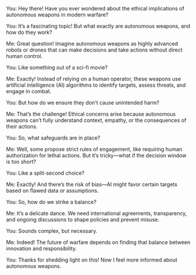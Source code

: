 You: Hey there! Have you ever wondered about the ethical implications of autonomous weapons in modern warfare?

You: It’s a fascinating topic! But what exactly are autonomous weapons, and how do they work?

Me: Great question! Imagine autonomous weapons as highly advanced robots or drones that can make decisions and take actions without direct human control.

You: Like something out of a sci-fi movie?

Me: Exactly! Instead of relying on a human operator, these weapons use artificial intelligence (AI) algorithms to identify targets, assess threats, and engage in combat.

You: But how do we ensure they don’t cause unintended harm?

Me: That’s the challenge! Ethical concerns arise because autonomous weapons can’t fully understand context, empathy, or the consequences of their actions.

You: So, what safeguards are in place?

Me: Well, some propose strict rules of engagement, like requiring human authorization for lethal actions. But it’s tricky—what if the decision window is too short?

You: Like a split-second choice?

Me: Exactly! And there’s the risk of bias—AI might favor certain targets based on flawed data or assumptions.

You: So, how do we strike a balance?

Me: It’s a delicate dance. We need international agreements, transparency, and ongoing discussions to shape policies and prevent misuse.

You: Sounds complex, but necessary.

Me: Indeed! The future of warfare depends on finding that balance between innovation and responsibility.

You: Thanks for shedding light on this! Now I feel more informed about autonomous weapons.
